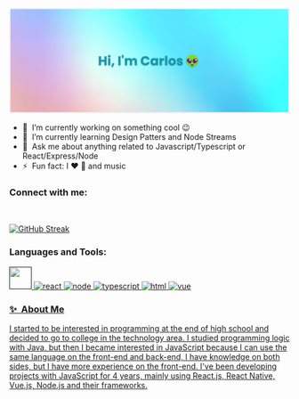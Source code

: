 [![MasterHead](https://github.com/CarlosEduLima/CarlosEduLima/blob/main/banner.png?raw=true)](https://github.com/CarlosEduLima)

- 🔭 &nbsp;I’m currently working on something cool :wink:
- 🌱 &nbsp;I’m currently learning Design Patters and Node Streams
- 💬 &nbsp;Ask me about anything related to Javascript/Typescript or React/Express/Node
- ⚡ &nbsp;Fun fact: I :heart: :bicyclist: and music

<h3 align="left">Connect with me:</h3>
<p align="left">
<a href="https://www.instagram.com/cadu_lima.exe/" target="blank"><img align="center" src="https://www.vectorlogo.zone/logos/instagram/instagram-icon.svg" alt=""  width="40" /></a>
<a href="https://www.linkedin.com/in/carlos-eduardo-2021/" target="blank"><img align="center" src="https://www.vectorlogo.zone/logos/linkedin/linkedin-icon.svg" alt=""  width="40" /></a>
</p>

[![GitHub Streak](https://github-readme-streak-stats.herokuapp.com/?user=CarlosEduLima)](https://git.io/streak-stats)

<h3 align="left">Languages and Tools:</h3>
<p align="left"> <a href="" target="_blank"> <img src="https://www.vectorlogo.zone/logos/javascript/javascript-icon.svg" alt="" width="40" height="40"/> </a> <a href="" target="_blank"> <img src="https://www.vectorlogo.zone/logos/reactjs/reactjs-icon.svg" alt="react" width="40" height="40"/> </a> <a href="https://www.figma.com/" target="_blank"> <img src="https://www.vectorlogo.zone/logos/nodejs/nodejs-horizontal.svg" alt="node" height="40"/> </a> <a href="https://flutter.dev" target="_blank"> <img src="https://www.vectorlogo.zone/logos/typescriptlang/typescriptlang-icon.svg" alt="typescript" width="40" height="40"/> </a> <a href="" target="_blank"> <img src="https://www.vectorlogo.zone/logos/w3_html5/w3_html5-icon.svg" alt="html" width="40" height="40"/> </a> <a href="" target="_blank"> <img src="https://www.vectorlogo.zone/logos/vuejs/vuejs-icon.svg" alt="vue" width="40" height="40"/> 

### ✨&nbsp; About Me

I started to be interested in programming at the end of high school and decided to go to college in the technology area. I studied programming logic with Java, but then I became interested in JavaScript because I can use the same language on the front-end and back-end, I have knowledge on both sides, but I have more experience on the front-end. I've been developing projects with JavaScript for 4 years, mainly using React.js, React Native, Vue.js, Node.js and their frameworks.

